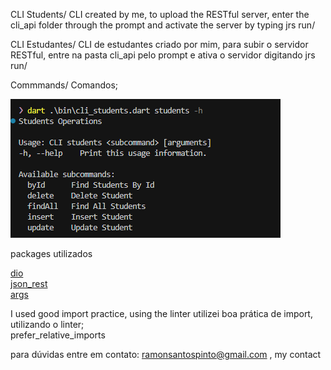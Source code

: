  CLI Students/
 CLI created by me, to upload the RESTful server, enter the cli_api folder through the prompt and activate the server by typing jrs run/

 CLI Estudantes/
 CLI de estudantes criado por mim, para subir o servidor RESTful, entre na pasta cli_api pelo prompt e ativa o servidor digitando jrs run/

Commmands/
Comandos;

![alt text](image.png)


packages utilizados

   [dio](https://pub.dev/packages/dio)\
   [json_rest](https://pub.dev/packages/json_rest_server)\
   [args](https://pub.dev/packages/args)

  
I used good import practice, using the linter
utilizei boa prática de import, utilizando o linter;\
prefer_relative_imports

para dúvidas entre em contato: ramonsantospinto@gmail.com , my contact


